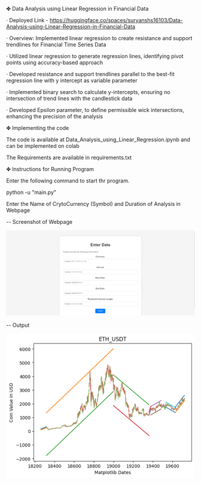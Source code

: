✤ Data Analysis using Linear Regression in Financial Data

· Deployed Link - https://huggingface.co/spaces/suryanshs16103/Data-Analysis-using-Linear-Regression-in-Financial-Data

· Overview: Implemented linear regression to create resistance and support trendlines for Financial Time Series Data

· Utilized linear regression to generate regression lines, identifying pivot points using accuracy-based approach

· Developed resistance and support trendlines parallel to the best-fit regression line with y intercept as variable parameter

· Implemented binary search to calculate y-intercepts, ensuring no intersection of trend lines with the candlestick data

· Developed Epsilon parameter, to define permissible wick intersections, enhancing the precision of the analysis

✤ Implementing the code

The code is available at Data_Analysis_using_Linear_Regression.ipynb and can be implemented on colab

The Requirements are available in requirements.txt

✤ Instructions for Running Program

Enter the following command to start thr program.

python -u "main.py"

Enter the Name of CrytoCurrency (Symbol) and Duration of Analysis in Webpage

-- Screenshot of Webpage

![image](./sample_input.png)

-- Output

![image](./download.png)
